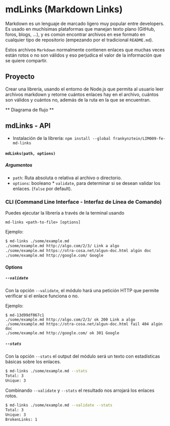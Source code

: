 ﻿# mdLinks (Markdown Links)

Markdown es un lenguaje de marcado ligero muy popular entre developers. 
Es usado en muchísimas plataformas que manejan texto plano (GitHub, foros, blogs, ...), 
y es común encontrar archivos en ese formato en cualquier tipo de repositorio
(empezando por el tradicional `README.md`).

Estos archivos `Markdown` normalmente contienen enlaces que
muchas veces están rotos o no son válidos y eso perjudica el valor de
la información que se quiere compartir.

## Proyecto

Crear una librería, usando el entorno de Node.js que permita al usuario leer archivos
markdown y retorne cuántos enlaces hay en el archivo, cuántos son válidos y cuántos no, 
además de la ruta en la que se encuentran.

** Diagrama de flujo **


## mdLinks - API

- Instalación de la librería: `npm install --global frankynztein/LIM009-fe-md-links`

#### `mdLinks(path, options)`

##### Argumentos

- `path`: Ruta absoluta o relativa al archivo o directorio.
- `options`: booleano * `validate`, para determinar si se desean validar los enlaces. 
(`false` por default).

### CLI (Command Line Interface - Interfaz de Línea de Comando)

Puedes ejecutar la librería a través de la terminal usando

`md-links <path-to-file> [options]`

Ejemplo:

```sh
$ md-links ./some/example.md
./some/example.md http://algo.com/2/3/ Link a algo
./some/example.md https://otra-cosa.net/algun-doc.html algún doc
./some/example.md http://google.com/ Google
```

#### Options

##### `--validate`

Con la opción `--validate`, el módulo hará una petición HTTP que permite verificar
si el enlace funciona o no.

Ejemplo:

```sh13d99df067c1
$ md-13d99df067c1
./some/example.md http://algo.com/2/3/ ok 200 Link a algo
./some/example.md https://otra-cosa.net/algun-doc.html fail 404 algún doc
./some/example.md http://google.com/ ok 301 Google
```

##### `--stats`

Con la opción `--stats` el output del módulo será un texto con estadísticas
básicas sobre los enlaces.

```sh
$ md-links ./some/example.md --stats
Total: 3
Unique: 3
```

Combinando `--validate` y `--stats` el resultado nos arrojará los enlaces rotos.

```sh
$ md-links ./some/example.md --validate --stats
Total: 3
Unique: 3
BrokenLinks: 1
```
